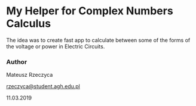# My Helper for Complex Numbers Calculus
The idea was to create fast app to calculate between some of the forms
of the voltage or power in Electric Circuits.

### Author

Mateusz Rzeczyca

rzeczyca@student.agh.edu.pl

11.03.2019